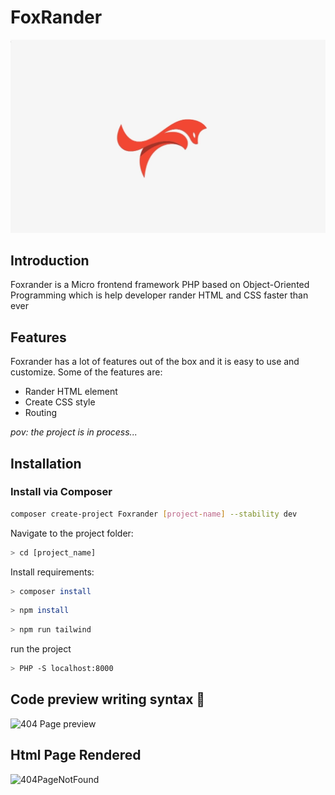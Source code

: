 <!-- MVC framework readme file -->
# FoxRander

![Foxrander](assets/images/foxrander.jpg)

## Introduction

Foxrander is a Micro frontend framework PHP based on   Object-Oriented Programming  which is help developer rander HTML and CSS faster than ever

## Features

Foxrander has a lot of features out of the box and it is easy to use and customize. Some of the features are:
* Rander HTML element 
* Create CSS style
* Routing 



*pov: the project is in process...*

## Installation

### Install via Composer

```bash
composer create-project Foxrander [project-name] --stability dev
```

Navigate to the project folder:

```bash
> cd [project_name]
```

Install requirements:

```bash
> composer install
```

```bash
> npm install 
```

```bash
> npm run tailwind 
```

run the project 

```bash
> PHP -S localhost:8000
```


## Code preview writing syntax 🚀

![404 Page preview ](https://user-images.githubusercontent.com/86893073/205167217-6204d6d9-7df6-4ffa-9dce-2fa436158a99.png)

## Html Page Rendered 

![404PageNotFound](https://user-images.githubusercontent.com/86893073/205167294-8b341569-2aca-49a9-93e1-f1f6e7127ad0.png)


